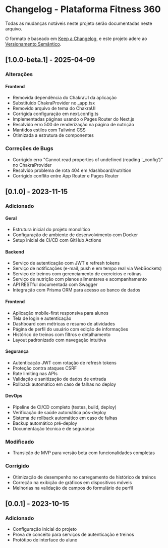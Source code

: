 # Changelog - Plataforma Fitness 360

Todas as mudanças notáveis neste projeto serão documentadas neste arquivo.

O formato é baseado em [Keep a Changelog](https://keepachangelog.com/pt-BR/1.0.0/),
e este projeto adere ao [Versionamento Semântico](https://semver.org/lang/pt-BR/).

## [1.0.0-beta.1] - 2025-04-09

### Alterações

#### Frontend
- Removida dependência do ChakraUI da aplicação
- Substituído ChakraProvider no _app.tsx
- Removido arquivo de tema do ChakraUI
- Corrigida configuração em next.config.ts
- Implementadas páginas usando o Pages Router do Next.js
- Resolvido erro 500 de renderização na página de nutrição
- Mantidos estilos com Tailwind CSS
- Otimizada a estrutura de componentes

### Correções de Bugs
- Corrigido erro "Cannot read properties of undefined (reading '_config')" no ChakraProvider
- Resolvido problema de rota 404 em /dashboard/nutrition
- Corrigido conflito entre App Router e Pages Router

## [0.1.0] - 2023-11-15

### Adicionado

#### Geral
- Estrutura inicial do projeto monolítico
- Configuração de ambiente de desenvolvimento com Docker
- Setup inicial de CI/CD com GitHub Actions

#### Backend
- Serviço de autenticação com JWT e refresh tokens
- Serviço de notificações (e-mail, push e em tempo real via WebSockets)
- Serviço de treinos com gerenciamento de exercícios e rotinas
- Serviço de nutrição com planos alimentares e acompanhamento
- API RESTful documentada com Swagger
- Integração com Prisma ORM para acesso ao banco de dados

#### Frontend
- Aplicação mobile-first responsiva para alunos
- Tela de login e autenticação
- Dashboard com métricas e resumo de atividades
- Página de perfil do usuário com edição de informações
- Histórico de treinos com filtros e detalhamento
- Layout padronizado com navegação intuitiva

#### Segurança
- Autenticação JWT com rotação de refresh tokens
- Proteção contra ataques CSRF
- Rate limiting nas APIs
- Validação e sanitização de dados de entrada
- Rollback automático em caso de falhas no deploy

#### DevOps
- Pipeline de CI/CD completo (testes, build, deploy)
- Verificação de saúde automática pós-deploy
- Sistema de rollback automático em caso de falhas
- Backup automático pré-deploy
- Documentação técnica e de segurança

### Modificado
- Transição de MVP para versão beta com funcionalidades completas

### Corrigido
- Otimização de desempenho no carregamento de histórico de treinos
- Correção na exibição de gráficos em dispositivos móveis
- Melhorias na validação de campos do formulário de perfil

## [0.0.1] - 2023-10-15

### Adicionado
- Configuração inicial do projeto
- Prova de conceito para serviços de autenticação e treinos
- Protótipo de interface do aluno 